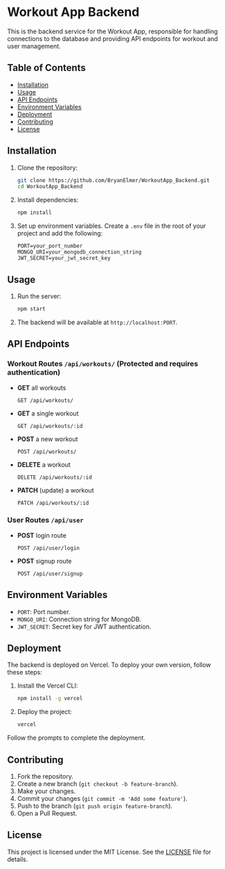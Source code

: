 # Workout App Backend

This is the backend service for the Workout App, responsible for handling connections to the database and providing API endpoints for workout and user management.

## Table of Contents
- [Installation](#installation)
- [Usage](#usage)
- [API Endpoints](#api-endpoints)
- [Environment Variables](#environment-variables)
- [Deployment](#deployment)
- [Contributing](#contributing)
- [License](#license)

## Installation

1. Clone the repository:
    ```sh
    git clone https://github.com/BryanElmer/WorkoutApp_Backend.git
    cd WorkoutApp_Backend
    ```

2. Install dependencies:
    ```sh
    npm install
    ```

3. Set up environment variables. Create a `.env` file in the root of your project and add the following:
    ```env
    PORT=your_port_number
    MONGO_URI=your_mongodb_connection_string
    JWT_SECRET=your_jwt_secret_key
    ```

## Usage

1. Run the server:
    ```sh
    npm start
    ```

2. The backend will be available at `http://localhost:PORT`.

## API Endpoints

### Workout Routes `/api/workouts/` (Protected and requires authentication)

- **GET** all workouts
    ```http
    GET /api/workouts/
    ```

- **GET** a single workout
    ```http
    GET /api/workouts/:id
    ```

- **POST** a new workout
    ```http
    POST /api/workouts/
    ```

- **DELETE** a workout
    ```http
    DELETE /api/workouts/:id
    ```

- **PATCH** (update) a workout
    ```http
    PATCH /api/workouts/:id
    ```

### User Routes `/api/user`

- **POST** login route
    ```http
    POST /api/user/login
    ```

- **POST** signup route
    ```http
    POST /api/user/signup
    ```

## Environment Variables

- `PORT`: Port number.
- `MONGO_URI`: Connection string for MongoDB.
- `JWT_SECRET`: Secret key for JWT authentication.

## Deployment

The backend is deployed on Vercel. To deploy your own version, follow these steps:

1. Install the Vercel CLI:
    ```sh
    npm install -g vercel
    ```

2. Deploy the project:
    ```sh
    vercel
    ```

Follow the prompts to complete the deployment.

## Contributing

1. Fork the repository.
2. Create a new branch (`git checkout -b feature-branch`).
3. Make your changes.
4. Commit your changes (`git commit -m 'Add some feature'`).
5. Push to the branch (`git push origin feature-branch`).
6. Open a Pull Request.

## License

This project is licensed under the MIT License. See the [LICENSE](LICENSE) file for details.
